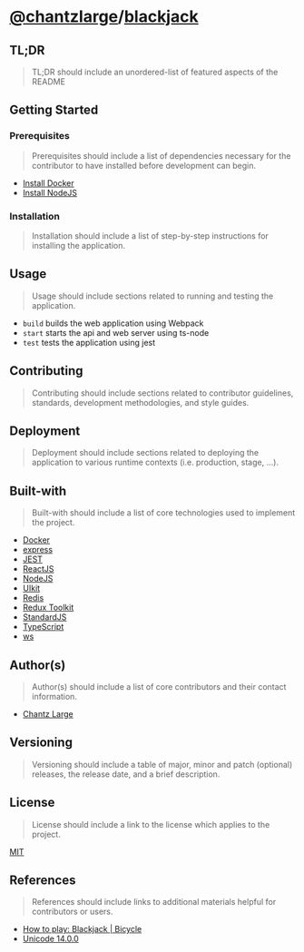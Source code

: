 [//]: # (https://gist.github.com/chantzlarge/0241e2a11a4cc49b628332b3520c08af)

# [@chantzlarge](https://github.com/chantzlarge/)/[blackjack](https://github.com/chantzlarge/blackjack/)

## TL;DR

> TL;DR should include an unordered-list of featured aspects of the README

## Getting Started

### Prerequisites

> Prerequisites should include a list of dependencies necessary for the 
> contributor to have installed before development can begin.

- [Install Docker](https://docs.docker.com/get-docker/)
- [Install NodeJS](https://nodejs.org/en/download/)

### Installation

> Installation should include a list of step-by-step instructions for 
> installing the application.

## Usage

> Usage should include sections related to running and testing the application.

- `build` builds the web application using Webpack
- `start` starts the api and web server using ts-node
- `test` tests the application using jest

## Contributing

> Contributing should include sections related to contributor guidelines, 
> standards, development methodologies, and style guides.

## Deployment

> Deployment should include sections related to deploying the application to 
> various runtime contexts (i.e. production, stage, …).

## Built-with

> Built-with should include a list of core technologies used to implement the 
> project.

- [Docker](https://www.docker.com/)
- [express](https://expressjs.com/)
- [JEST](https://jestjs.io/)
- [ReactJS](https://reactjs.org/)
- [NodeJS](https://nodejs.org/en/)
- [UIkit](https://getuikit.com/)
- [Redis](https://redis.io/)
- [Redux Toolkit](https://redux-toolkit.js.org/)
- [StandardJS](https://standardjs.com/)
- [TypeScript](https://www.typescriptlang.org/)
- [ws](https://github.com/websockets/ws)

## Author(s)

> Author(s) should include a list of core contributors and their contact 
> information.

- [Chantz Large](https://chantzlarge.com)

## Versioning

> Versioning should include a table of major, minor and patch (optional) 
> releases, the release date, and a brief description.

## License

> License should include a link to the license which applies to the project.

[MIT](./LICENSE)

## References

> References should include links to additional materials helpful for 
> contributors or users.

- [How to play: Blackjack | Bicycle](https://bicyclecards.com/how-to-play/blackjack/)
- [Unicode 14.0.0](https://www.unicode.org/versions/Unicode14.0.0/)
